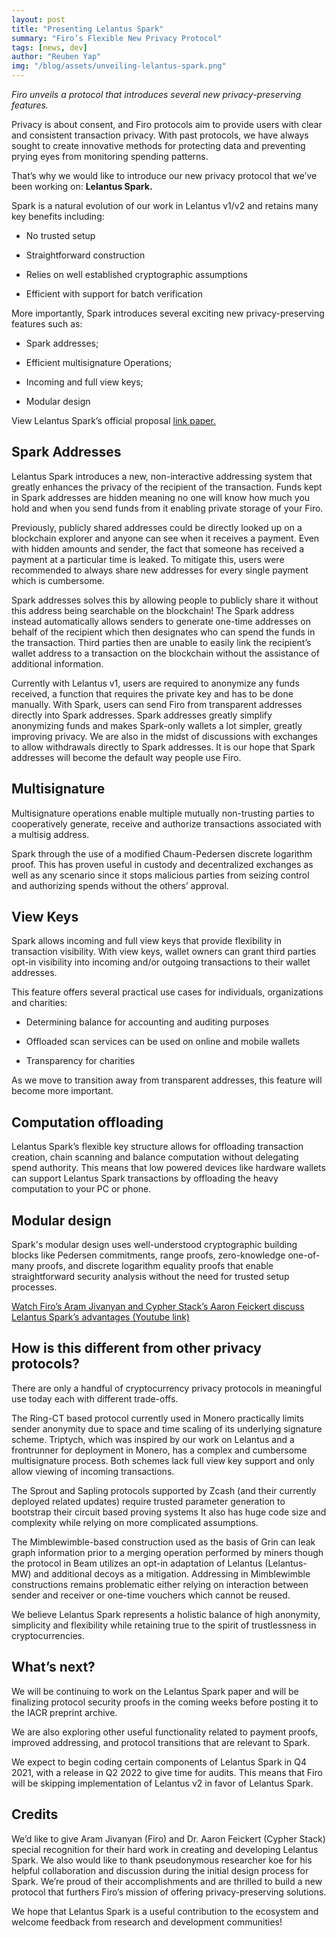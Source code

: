 ```yaml
---
layout: post
title: "Presenting Lelantus Spark"
summary: "Firo’s Flexible New Privacy Protocol"
tags: [news, dev]
author: "Reuben Yap"
img: "/blog/assets/unveiling-lelantus-spark.png"
---
```


*Firo unveils a protocol that introduces several new privacy-preserving features.*

Privacy is about consent, and Firo protocols aim to provide users with clear and consistent transaction privacy. With past protocols, we have always sought to create innovative methods for protecting data and preventing prying eyes from monitoring spending patterns.

That’s why we would like to introduce our new privacy protocol that we’ve been working on: **Lelantus Spark.**

Spark is a natural evolution of our work in Lelantus v1/v2 and retains many key benefits including:

* No trusted setup

* Straightforward construction

* Relies on well established cryptographic assumptions

* Efficient with support for batch verification

More importantly, Spark introduces several exciting new privacy-preserving features such as:

* Spark addresses;

* Efficient multisignature Operations;

* Incoming and full view keys;

* Modular design

View Lelantus Spark’s official proposal [link paper.](/blog/assets/Lelantus_Spark_230821.pdf)

## Spark Addresses

Lelantus Spark introduces a new, non-interactive addressing system that greatly enhances the privacy of the recipient of the transaction. Funds kept in Spark addresses are hidden meaning no one will know how much you hold and when you send funds from it enabling private storage of your Firo. 

Previously, publicly shared addresses could be directly looked up on a blockchain explorer and anyone can see when it receives a payment. Even with hidden amounts and sender, the fact that someone has received a payment at a particular time is leaked. To mitigate this, users were recommended to always share new addresses for every single payment which is cumbersome.

Spark addresses solves this by allowing people to publicly share it without this address being searchable on the blockchain! The Spark address instead automatically allows senders to generate one-time addresses on behalf of the recipient which then designates who can spend the funds in the transaction. Third parties then are unable to easily link the recipient’s wallet address to a transaction on the blockchain without the assistance of additional information.

Currently with Lelantus v1, users are required to anonymize any funds received, a function that requires the private key and has to be done manually. With Spark, users can send Firo from transparent addresses directly into Spark addresses. Spark addresses greatly simplify anonymizing funds and makes Spark-only wallets a lot simpler, greatly improving privacy. We are also in the midst of discussions with exchanges to allow withdrawals directly to Spark addresses. It is our hope that Spark addresses will become the default way people use Firo.


## Multisignature

Multisignature operations enable multiple mutually non-trusting parties to cooperatively generate, receive and authorize transactions associated with a multisig address.

Spark through the use of a modified Chaum-Pedersen discrete logarithm proof. This has proven useful in custody and decentralized exchanges as well as any scenario since it stops malicious parties from seizing control and authorizing spends without the others’ approval.

## View Keys

Spark allows incoming and full view keys that provide flexibility in transaction visibility. With view keys, wallet owners can grant third parties opt-in visibility into incoming and/or outgoing transactions to their wallet addresses.

This feature offers several practical use cases for individuals, organizations and charities:

* Determining balance for accounting and auditing purposes

* Offloaded scan services can be used on online and mobile wallets

* Transparency for charities

As we move to transition away from transparent addresses, this feature will become more important.

## Computation offloading

Lelantus Spark’s flexible key structure allows for offloading transaction creation, chain scanning and balance computation without delegating spend authority. This means that low powered devices like hardware wallets can support Lelantus Spark transactions by offloading the heavy computation to your PC or phone.

## Modular design

Spark's modular design uses well-understood cryptographic building blocks like Pedersen commitments, range proofs, zero-knowledge one-of-many proofs, and discrete logarithm equality proofs that enable straightforward security analysis without the need for trusted setup processes.

[Watch Firo’s Aram Jivanyan and Cypher Stack’s Aaron Feickert discuss Lelantus Spark’s advantages (Youtube link)](https://www.youtube.com/watch?app=desktop&v=vEZC1fTYRZk)

## How is this different from other privacy protocols?

There are only a handful of cryptocurrency privacy protocols in meaningful use today each with different trade-offs.

The Ring-CT based protocol currently used in Monero practically limits sender anonymity due to space and time scaling of its underlying signature scheme. Triptych, which was inspired by our work on Lelantus and a frontrunner for deployment in Monero, has a complex and cumbersome multisignature process. Both schemes lack full view key support and only allow viewing of incoming transactions.

The Sprout and Sapling protocols supported by Zcash (and their currently deployed related updates) require trusted parameter generation to bootstrap their circuit based proving systems It also has huge code size and complexity while relying on more complicated assumptions.

The Mimblewimble-based construction used as the basis of Grin can leak graph information prior to a merging operation performed by miners though the protocol in Beam utilizes an opt-in adaptation of Lelantus (Lelantus-MW) and additional decoys as a mitigation. Addressing in Mimblewimble constructions remains problematic either relying on interaction between sender and receiver or one-time vouchers which cannot be reused.

We believe Lelantus Spark represents a holistic balance of high anonymity, simplicity and flexibility while retaining true to the spirit of trustlessness in cryptocurrencies.

## What’s next?

We will be continuing to work on the Lelantus Spark paper and will be finalizing protocol security proofs in the coming weeks before posting it to the IACR preprint archive.

We are also exploring other useful functionality related to payment proofs, improved addressing, and protocol transitions that are relevant to Spark.

We expect to begin coding certain components of Lelantus Spark in Q4 2021, with a release in Q2 2022 to give time for audits. This means that Firo will be skipping implementation of Lelantus v2 in favor of Lelantus Spark.

## Credits

We’d like to give Aram Jivanyan (Firo) and Dr. Aaron Feickert (Cypher Stack) special recognition for their hard work in creating and developing Lelantus Spark. We also would like to thank pseudonymous researcher koe for his helpful collaboration and discussion during the initial design process for Spark. We’re proud of their accomplishments and are thrilled to build a new protocol that furthers Firo’s mission of offering privacy-preserving solutions. 

We hope that Lelantus Spark is a useful contribution to the ecosystem and welcome feedback from research and development communities!